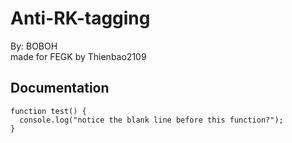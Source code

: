 # Anti-RK-tagging

By: BOBOH                         
made for FEGK by Thienbao2109

## Documentation
```
function test() {
  console.log("notice the blank line before this function?");
}
```
